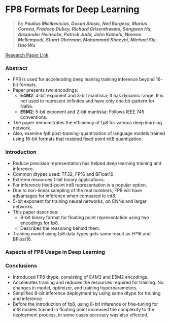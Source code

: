 # FP8 Formats for Deep Learning

> By ***Paulius Micikevicius, Dusan Stosic, Neil Burgess,
Marius Cornea, Pradeep Dubey, Richard Grisenthwaite, Sangwon Ha,
Alexander Heinecke, Patrick Judd, John Kamalu, Naveen Mellempudi,
Stuart Oberman, Mohammad Shoeybi, Michael Siu, Hao Wu***

[Research Paper Link](https://arxiv.org/abs/2209.05433)

### Abstract
- FP8 is used for accelerating deep leaning training inference beyond $16$-bit formats.
- Paper presents two encodings:
    - **E4M2**: $4$-bit exponent and $3$-bit mantissa; It has dynamic range. It is not used to represent inifinites and have only one bit-pattern for NaNs.
    - **E5M2**: $5$-bit exponent and $2$-bit mantissa; Follows IEEE $745$ conventions.
- The paper demonstrates the efficiency of fp8 for various deep learning network.
- Also, examine fp8 post-training-quantization of language models trained using $16$-bit formats that resisted fixed point int8 quantization.

### Introduction
- Reduce precision representation has helped deep learning training and inference.
- Common dtypes used: TF32, FP16 and BFloat16
- Extreme resources $1$-bit binary applications.
- For inference fixed-point int8 representation is a popular option.
- Due to non-linear sampling of the real numbers, FP8 will have advantages for inference when compared to int8.
- $5$-bit exponent for training neural networks, on CNNs and larger networks.
- This paper describes:
    - $8$-bit binary format for floating point representation using two encodings for fp8.
    - Describes the reasoning behind them.
- Training model using fp8 data types gets same result as FP16 and BFloat16.

### Aspects of FP8 Usage in Deep Learning


### Conclusions
- Introduced FP8 dtype, consisting of E4M3 and E5M2 encodings.
- Accelerates training and reduces the resources required for training. No changes in model, optimizer, and training hyperparameters.
- Simplifies $8$-bit inference deployment by using same dtype for training and inference.
- Before the introduction of fp8, using $8$-bit inference or fine-tuning for int8 models trained in floating point increased the complexity to the deployment process, in some cases accuracy was also effected.
